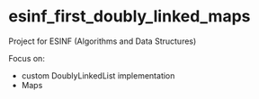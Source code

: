 # esinf_first_doubly_linked_maps

Project for ESINF (Algorithms and Data Structures)

Focus on:
 * custom DoublyLinkedList implementation 
 * Maps
